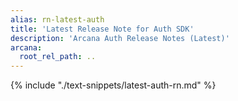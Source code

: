 ```yaml
---
alias: rn-latest-auth
title: 'Latest Release Note for Auth SDK'
description: 'Arcana Auth Release Notes (Latest)'
arcana:
  root_rel_path: ..
---
```


{% include "./text-snippets/latest-auth-rn.md" %}